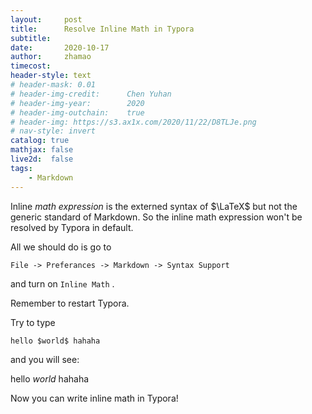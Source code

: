 ```yaml
---
layout:     post
title:      Resolve Inline Math in Typora
subtitle:   
date:       2020-10-17
author:     zhamao
timecost:   
header-style: text
# header-mask: 0.01
# header-img-credit:      Chen Yuhan
# header-img-year:        2020
# header-img-outchain:    true
# header-img: https://s3.ax1x.com/2020/11/22/D8TLJe.png
# nav-style: invert
catalog: true
mathjax: false
live2d:  false
tags:
    - Markdown
---
```


Inline $math$ $expression$ is the externed syntax of  $\LaTeX$ but not the generic standard of Markdown. So the inline math expression won't be  resolved by Typora in default.

All we should do is go to 

```
File -> Preferances -> Markdown -> Syntax Support
```

and turn on `Inline Math` .

Remember to restart Typora.

Try to type

```md
hello $world$ hahaha
```

and you will see:

hello $world$ hahaha

Now you can write inline math in Typora!
